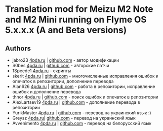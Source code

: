 # Translation mod for Meizu M2 Note and M2 Mini running on Flyme OS 5.x.x.x (A and Beta versions)

Authors
-------------------

- jabro23 [4pda.ru](http://4pda.ru/forum/index.php?showuser=2144853) | [github.com](https://github.com/jabro23) - автор модификации
- S0bes [4pda.ru](http://4pda.ru/forum/index.php?showuser=1638237) | [github.com]( https://github.com/s0bes) - авторские патчи
- 1Speede1 [4pda.ru](http://4pda.ru/forum/index.php?showuser=3110746) - скрипты
- skerit [4pda.ru](http://4pda.ru/forum/index.php?showuser=2888065) | [github.com](https://github.com/skerit4pda) - многочисленные исправления ошибок и опечаток в репозитории, дополнение перевода
- Alan626 [4pda.ru](http://4pda.ru/forum/index.php?showuser=2478679) | [github.com](https://github.com/Alan626-Encore96) - работа в репозитории, исправление ошибок и дополнение перевода
- thhor [4pda.ru](http://4pda.ru/forum/index.php?showuser=1567840) | [github.com](https://github.com/thhor) - поиск ошибок и опечаток в репозитории
- AlexLartsev19 [4pda.ru](http://4pda.ru/forum/index.php?showuser=4647584) | [github.com](https://github.com/AlexLartsev19) - дополнение перевода в репозитории
- YurikMaster [4pda.ru](http://4pda.ru/forum/index.php?showuser=797255) | [github.com](https://github.com/YurikMaster) - перевод на украинский язык :)
- Greysz [4pda.ru](http://4pda.ru/forum/index.php?showuser=5552977)| [github.com](https://github.com/Greysz) - перевод на украинский язык
- Avvenimento [4pda.ru](http://4pda.ru/forum/index.php?showuser=3782334) | [github.com](https://github.com/Avvenimento) - перевод на белорусский язык

